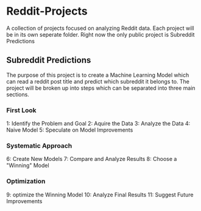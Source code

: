 # Reddit-Projects
A collection of projects focused on analyzing Reddit data. 
Each project will be in its own seperate folder. 
Right now the only public project is Subreddit Predictions

## Subreddit Predictions
The purpose of this project is to create a Machine Learning Model which can read a reddit post title and predict which subreddit it belongs to. 
The project will be broken up into steps which can be separated into three main sections.

### First Look
1: Identify the Problem and Goal
2: Aquire the Data
3: Analyze the Data
4: Naive Model
5: Speculate on Model Improvements

### Systematic Approach
6: Create New Models
7: Compare and Analyze Results
8: Choose a "Winning" Model

### Optimization
9: optimize the Winning Model
10: Analyze Final Results
11: Suggest Future Improvements
